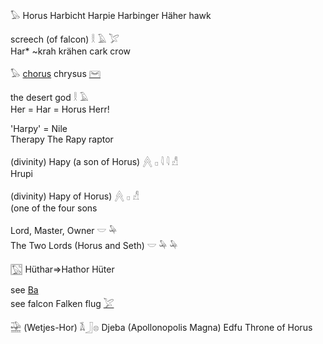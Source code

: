 𓅃 Horus Harbicht Harpie Harbinger Häher hawk  
  
   screech (of falcon)   𓎛  𓄿  𓅯   
Har* ~krah krähen cark crow  
  
𓅃 [chorus](Musen) chrysus [𓋞](𓋞)  
  
   the desert god   𓎛  𓄿   
Her = Har = Horus Herr!  
  
  'Harpy' = Nile  
Therapy The Rapy raptor  
  
  
   (divinity) Hapy (a son of Horus)   𓐑  𓊪  𓇋  𓇋  𓀭   
Hrupi  
  
  
   (divinity) Hapy of Horus)   𓐑  𓊪  𓀭   
(one of the four sons   
  
   Lord, Master, Owner   𓎟  𓅆  
   The Two Lords (Horus and Seth)   𓎟 𓅆 𓅆   
  
𓉡 Hüthar=>Hathor Hüter  
  
see [Ba](Ba)  
see falcon Falken flug [𓅯](𓅯)  
  
𓈷 (Wetjes-Hor)    𓌥𓃀𓊖 Djeba (Apollonopolis Magna)  Edfu  Throne of Horus  
